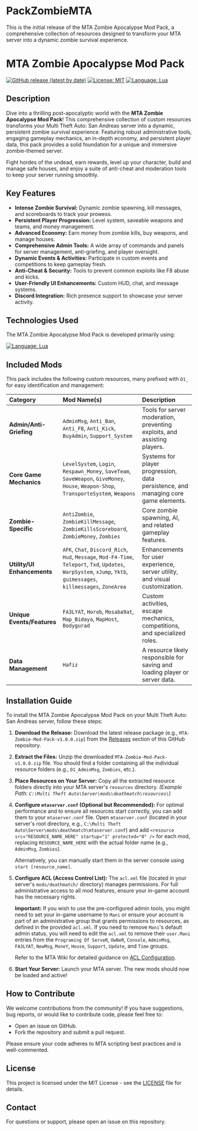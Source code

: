 # PackZombieMTA
This is the initial release of the MTA Zombie Apocalypse Mod Pack, a comprehensive collection of resources designed to transform your MTA server into a dynamic zombie survival experience.
# MTA Zombie Apocalypse Mod Pack

[![GitHub release (latest by date)](https://img.shields.io/github/v/release/Maniseniler/PackZombieMTA)](https://github.com/Maniseniler/PackZombieMTA/releases/latest)
[![License: MIT](https://img.shields.io/badge/License-MIT-yellow.svg)](https://opensource.org/licenses/MIT)
[![Language: Lua](https://img.shields.io/badge/Language-Lua-blue?logo=lua)](https://www.lua.org/)

## Description

Dive into a thrilling post-apocalyptic world with the **MTA Zombie Apocalypse Mod Pack**! This comprehensive collection of custom resources transforms your Multi Theft Auto: San Andreas server into a dynamic, persistent zombie survival experience. Featuring robust administrative tools, engaging gameplay mechanics, an in-depth economy, and persistent player data, this pack provides a solid foundation for a unique and immersive zombie-themed server.

Fight hordes of the undead, earn rewards, level up your character, build and manage safe houses, and enjoy a suite of anti-cheat and moderation tools to keep your server running smoothly.

## Key Features

* **Intense Zombie Survival:** Dynamic zombie spawning, kill messages, and scoreboards to track your prowess.
* **Persistent Player Progression:** Level system, saveable weapons and teams, and money management.
* **Advanced Economy:** Earn money from zombie kills, buy weapons, and manage houses.
* **Comprehensive Admin Tools:** A wide array of commands and panels for server management, anti-griefing, and player oversight.
* **Dynamic Events & Activities:** Participate in custom events and competitions to keep gameplay fresh.
* **Anti-Cheat & Security:** Tools to prevent common exploits like F8 abuse and kicks.
* **User-Friendly UI Enhancements:** Custom HUD, chat, and message systems.
* **Discord Integration:** Rich presence support to showcase your server activity.

## Technologies Used

The MTA Zombie Apocalypse Mod Pack is developed primarily using:

[![Language: Lua](https://img.shields.io/badge/Language-Lua-blue?logo=lua)](https://www.lua.org/)


## Included Mods

This pack includes the following custom resources, many prefixed with `D1_` for easy identification and management:

| Category                   | Mod Name(s)                                                                                                                                                                                                                             | Description                                                                  |
| :------------------------- | :-------------------------------------------------------------------------------------------------------------------------------------------------------------------------------------------------------------------------------------- | :--------------------------------------------------------------------------- |
| **Admin/Anti-Griefing** | `AdminMsg`, `Anti_Ban`, `Anti_F8`, `Anti_Kick`, `BuyAdmin`, `Support_System`                                                                                                                                                            | Tools for server moderation, preventing exploits, and assisting players.     |
| **Core Game Mechanics** | `LevelSystem`, `Login`, `Respawn_Money`, `SaveTeam`, `SaveWeapon`, `GiveMoney`, `House`, `Weapon-Shop`, `TransporteSystem`, `Weapons`                                                                                                      | Systems for player progression, data persistence, and managing core game elements. |
| **Zombie-Specific** | `AntiZombie`, `ZombieKillMessage`, `ZombieKillsScoreboard`, `ZombieMoney`, `Zombies`                                                                                                                                                    | Core zombie spawning, AI, and related gameplay features.                     |
| **Utility/UI Enhancements** | `AFK`, `Chat`, `Discord_Rich`, `Hud`, `Message`, `Mod-F4-Time`, `Teleport`, `Txd`, `Updates`, `WarpSystem`, `xJump`, `Yktb`, `guimessages`, `killmessages`, `ZoneArea` | Enhancements for user experience, server utility, and visual customization.  |
| **Unique Events/Features** | `FA3LYAT`, `Horob`, `Mosaba9at`, `Map_Bidaya`, `MapHost`, `Bodygurad`                                                                                                                                                                   | Custom activities, escape mechanics, competitions, and specialized roles.    |
| **Data Management** | `Hafiz`                                                                                                                                                                                                                                 | A resource likely responsible for saving and loading player or server data.  |

## Installation Guide

To install the MTA Zombie Apocalypse Mod Pack on your Multi Theft Auto: San Andreas server, follow these steps:

1.  **Download the Release:**
    Download the latest release package (e.g., `MTA-Zombie-Mod-Pack-v1.0.0.zip`) from the [Releases](https://github.com/Maniseniler/PackZombieMTA/releases) section of this GitHub repository.

2.  **Extract the Files:**
    Unzip the downloaded `MTA-Zombie-Mod-Pack-v1.0.0.zip` file. You should find a folder containing all the individual resource folders (e.g., `D1_AdminMsg`, `Zombies`, etc.).

3.  **Place Resources on Your Server:**
    Copy all the extracted resource folders directly into your MTA server's `resources` directory.
    *(Example Path: `C:\Multi Theft Auto\Server\mods\deathmatch\resources\`)*

4.  **Configure `mtaserver.conf` (Optional but Recommended):**
    For optimal performance and to ensure all resources start correctly, you can add them to your `mtaserver.conf` file. Open `mtaserver.conf` (located in your server's root directory, e.g., `C:\Multi Theft Auto\Server\mods\deathmatch\mtaserver.conf`) and add `<resource src="RESOURCE_NAME_HERE" startup="1" protected="0" />` for each mod, replacing `RESOURCE_NAME_HERE` with the actual folder name (e.g., `AdminMsg`, `Zombies`).

    Alternatively, you can manually start them in the server console using `start [resource_name]`.

5.  **Configure ACL (Access Control List):**
    The `acl.xml` file (located in your server's `mods/deathmatch/` directory) manages permissions. For full administrative access to all mod features, ensure your in-game account has the necessary rights.

    **Important:** If you wish to use the pre-configured admin tools, you might need to set your in-game username to `Mani` or ensure your account is part of an administrative group that grants permissions to resources, as defined in the provided `acl.xml`. If you need to remove `Mani`'s default admin status, you will need to edit the `acl.xml` to remove their `user.Mani` entries from the `Programing Of ServeR`, `OwNeR`, `Console`, `AdminMsg`, `FA3LYAT`, `NewMsg`, `MoneY`, `House`, `Support`, `Update`, and `Time` groups.

    Refer to the MTA Wiki for detailed guidance on [ACL Configuration](https://wiki.multitheftauto.com/wiki/ACL).

6.  **Start Your Server:**
    Launch your MTA server. The new mods should now be loaded and active!

## How to Contribute

We welcome contributions from the community! If you have suggestions, bug reports, or would like to contribute code, please feel free to:

* Open an issue on GitHub.
* Fork the repository and submit a pull request.

Please ensure your code adheres to MTA scripting best practices and is well-commented.

## License

This project is licensed under the MIT License - see the [LICENSE](LICENSE) file for details.

## Contact

For questions or support, please open an issue on this repository.
